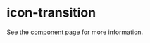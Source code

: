 icon-transition
==================

See the [component page](http://polymerlabs.github.io/icon-transition) for more information.
